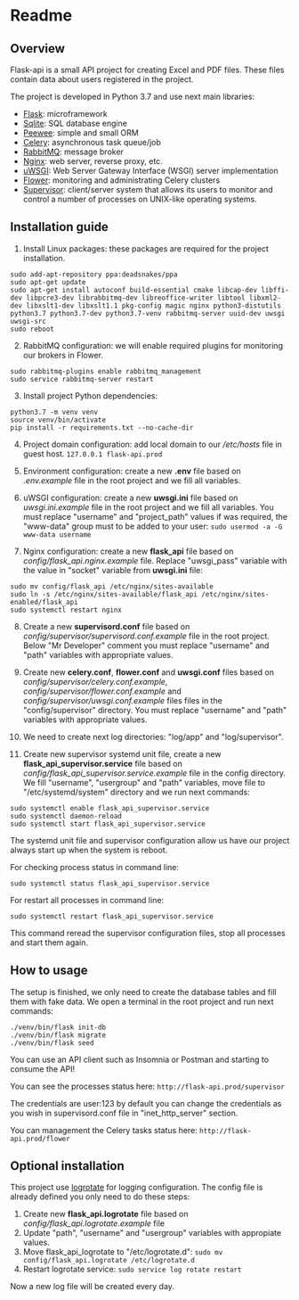 # Readme

## Overview

Flask-api is a small API project for creating Excel and PDF files. These files contain data about users registered in the project.

The project is developed in Python 3.7 and use next main libraries:

* [Flask][flask]: microframework
* [Sqlite][sqlite]: SQL database engine
* [Peewee][peewee]: simple and small ORM
* [Celery][celery]: asynchronous task queue/job
* [RabbitMQ][rabbitmq]: message broker
* [Nginx][nginx]: web server, reverse proxy, etc.
* [uWSGI][uwsgi]: Web Server Gateway Interface (WSGI) server implementation
* [Flower][flower]: monitoring and administrating Celery clusters
* [Supervisor][supervisor]: client/server system that allows its users to monitor and control a number of processes on UNIX-like operating systems.


## Installation guide

1. Install Linux packages: these packages are required for the project installation.
```
sudo add-apt-repository ppa:deadsnakes/ppa
sudo apt-get update
sudo apt-get install autoconf build-essential cmake libcap-dev libffi-dev libpcre3-dev librabbitmq-dev libreoffice-writer libtool libxml2-dev libxslt1-dev libxslt1.1 pkg-config magic nginx python3-distutils python3.7 python3.7-dev python3.7-venv rabbitmq-server uuid-dev uwsgi uwsgi-src
sudo reboot
```

2. RabbitMQ configuration: we will enable required plugins for monitoring our brokers in Flower.
```
sudo rabbitmq-plugins enable rabbitmq_management  
sudo service rabbitmq-server restart  
```

3. Install project Python dependencies:
```
python3.7 -m venv venv  
source venv/bin/activate  
pip install -r requirements.txt --no-cache-dir  
```

4. Project domain configuration: add local domain to our */etc/hosts* file in guest host.
```127.0.0.1 flask-api.prod```

5. Environment configuration: create a new **.env** file based on *.env.example* file in the root project and we fill all variables.

6. uWSGI configuration: create a new **uwsgi.ini** file based on *uwsgi.ini.example* file in the root project and we fill all variables. You must replace "username" and "project_path" values if was required, the "www-data" group must to be added to your user: `sudo usermod -a -G www-data username`

7. Nginx configuration:  create a new **flask_api** file based on *config/flask_api.nginx.example* file. Replace "uwsgi_pass" variable with the value in "socket" variable from **uwsgi.ini** file:
```
sudo mv config/flask_api /etc/nginx/sites-available
sudo ln -s /etc/nginx/sites-available/flask_api /etc/nginx/sites-enabled/flask_api
sudo systemctl restart nginx
```

8. Create a new **supervisord.conf** file based on *config/supervisor/supervisord.conf.example* file in the root project. Below "Mr Developer" comment you must replace "username" and "path" variables with appropriate values.

9. Create new **celery.conf**, **flower.conf** and **uwsgi.conf** files based on *config/supervisor/celery.conf.example*, *config/supervisor/flower.conf.example* and *config/supervisor/uwsgi.conf.example* files files in the "config/supervisor" directory. You must replace "username" and "path" variables with appropriate values.

10. We need to create next log directories: "log/app" and "log/supervisor".

11. Create new supervisor systemd unit file, create a new **flask_api_supervisor.service** file based on *config/flask_api_supervisor.service.example* file in the config directory. We fill "username", "usergroup" and "path" variables, move file to "/etc/systemd/system" directory and we run next commands:
```
sudo systemctl enable flask_api_supervisor.service
sudo systemctl daemon-reload 
sudo systemctl start flask_api_supervisor.service
```
The systemd unit file and supervisor configuration allow us have our project always start up when the system is reboot.

For checking process status in command line:
```
sudo systemctl status flask_api_supervisor.service
```

For restart all processes in command line:
```
sudo systemctl restart flask_api_supervisor.service
```
This command reread the supervisor configuration files, stop all processes and start them again.


## How to usage

The setup is finished, we only need to create the database tables and fill them with fake data. We open a terminal in the root project and run next commands:
```
./venv/bin/flask init-db
./venv/bin/flask migrate
./venv/bin/flask seed
```

You can use an API client such as Insomnia or Postman and starting to consume the API!

You can see the processes status here: ```http://flask-api.prod/supervisor```

The credentials are user:123 by default you can change the credentials
as you wish in supervisord.conf file in "inet_http_server" section.

You can management the Celery tasks status here: ```http://flask-api.prod/flower```


## Optional installation

This project use [logrotate][logrotate] for logging configuration. The config file is already defined you only need to do these steps:

1. Create new **flask_api.logrotate** file based on *config/flask_api.logrotate.example* file
2. Update "path", "username" and "usergroup" variables with appropiate values.
3. Move flask_api_logrotate to "/etc/logrotate.d": ```sudo mv config/flask_api.logrotate /etc/logrotate.d```
4. Restart logrotate service: ```sudo service log rotate restart```

Now a new log file will be created every day.


[flask]: https://flask.palletsprojects.com
[sqlite]: https://www.sqlite.org
[peewee]: http://docs.peewee-orm.com/en/latest
[celery]: http://www.celeryproject.org
[rabbitmq]: https://www.rabbitmq.com
[nginx]: https://www.nginx.com
[uwsgi]: https://uwsgi-docs.readthedocs.io
[flower]: https://flower.readthedocs.io/en/latest
[supervisor]: http://supervisord.org
[logrotate]: https://linux.die.net/man/8/logrotate

